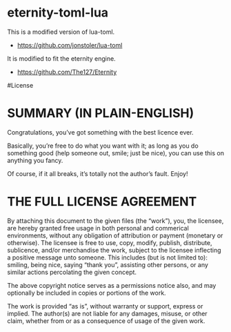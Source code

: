 # eternity-toml-lua
This is a modified version of lua-toml.
- https://github.com/jonstoler/lua-toml

It is modified to fit the eternity engine.
- https://github.com/The127/Eternity

#License
# SUMMARY (IN PLAIN-ENGLISH)

Congratulations, you’ve got something with the best licence ever.

Basically, you’re free to do what you want with it; as long as you do something good (help someone out, smile; just be nice), you can use this on anything you fancy.

Of course, if it all breaks, it’s totally not the author’s fault.
Enjoy!


# THE FULL LICENSE AGREEMENT

By attaching this document to the given files (the “work”), you, the licensee, are hereby granted free usage in both personal and commerical environments, without any obligation of attribution or payment (monetary or otherwise). The licensee is free to use, copy, modify, publish, distribute, sublicence, and/or merchandise the work, subject to the licensee inflecting a positive message unto someone. This includes (but is not limited to): smiling, being nice, saying “thank you”, assisting other persons, or any similar actions percolating the given concept.

The above copyright notice serves as a permissions notice also, and may optionally be included in copies or portions of the work.

The work is provided “as is”, without warranty or support, express or implied. The author(s) are not liable for any damages, misuse, or other claim, whether from or as a consequence of usage of the given work.
